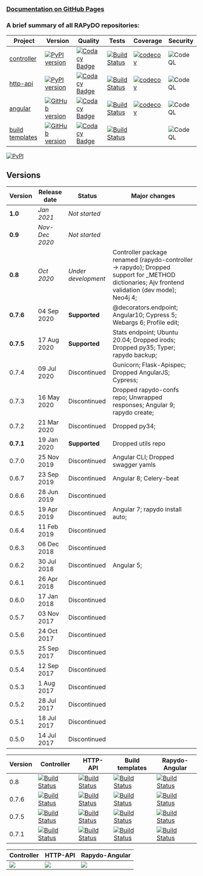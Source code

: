 ### [Documentation on GitHub Pages](https://rapydo.github.io/docs)

### A brief summary of all RAPyDO repositories:

| Project | Version | Quality | Tests | Coverage | Security |
| --- | --- | --- | --- | --- | --- |
| [controller](https://github.com/rapydo/do) | [![PyPI version](https://badge.fury.io/py/rapydo-controller.svg)](https://badge.fury.io/py/rapydo-controller) | [![Codacy Badge](https://app.codacy.com/project/badge/Grade/0668957ee3a04608887b2e9a7fdea198)](https://www.codacy.com/gh/rapydo/do?utm_source=github.com&amp;utm_medium=referral&amp;utm_content=rapydo/do&amp;utm_campaign=Badge_Grade) | [![Build Status](https://travis-ci.com/rapydo/do.svg?branch=0.8)](https://travis-ci.com/rapydo/do) | [![codecov](https://codecov.io/gh/rapydo/do/branch/0.8/graph/badge.svg)](https://codecov.io/gh/rapydo/do) | ![CodeQL](https://github.com/rapydo/do/workflows/CodeQL/badge.svg) |
| [http-api](https://github.com/rapydo/http-api) | [![PyPI version](https://badge.fury.io/py/rapydo-http.svg)](https://badge.fury.io/py/rapydo-http) | [![Codacy Badge](https://app.codacy.com/project/badge/Grade/7fb33f343d824eaeb323672545ad9cca)](https://www.codacy.com/gh/rapydo/http-api?utm_source=github.com&amp;utm_medium=referral&amp;utm_content=rapydo/http-api&amp;utm_campaign=Badge_Grade) | [![Build Status](https://travis-ci.com/rapydo/http-api.svg?branch=0.8)](https://travis-ci.com/rapydo/http-api) | [![codecov](https://codecov.io/gh/rapydo/http-api/branch/0.8/graph/badge.svg)](https://codecov.io/gh/rapydo/http-api) | ![CodeQL](https://github.com/rapydo/http-api/workflows/CodeQL/badge.svg) |
| [angular](https://github.com/rapydo/rapydo-angular) | [![GitHub version](https://img.shields.io/github/tag/rapydo/rapydo-angular.svg)](https://github.com/rapydo/rapydo-angular/releases) | [![Codacy Badge](https://app.codacy.com/project/badge/Grade/1e839e6b61d4465088989d068c0fcafe)](https://www.codacy.com/gh/rapydo/rapydo-angular?utm_source=github.com&amp;utm_medium=referral&amp;utm_content=rapydo/rapydo-angular&amp;utm_campaign=Badge_Grade) | [![Build Status](https://travis-ci.com/rapydo/rapydo-angular.svg?branch=0.8)](https://travis-ci.com/rapydo/rapydo-angular) | [![codecov](https://codecov.io/gh/rapydo/rapydo-angular/branch/0.8/graph/badge.svg)](https://codecov.io/gh/rapydo/rapydo-angular) | ![CodeQL](https://github.com/rapydo/rapydo-angular/workflows/CodeQL/badge.svg) |
| [build templates](https://github.com/rapydo/build-templates) | [![GitHub version](https://img.shields.io/github/tag/rapydo/build-templates.svg)](https://github.com/rapydo/build-templates/releases) | [![Codacy Badge](https://app.codacy.com/project/badge/Grade/985f3eb2469f4e3dbb84edf64d354c47)](https://www.codacy.com/gh/rapydo/build-templates?utm_source=github.com&amp;utm_medium=referral&amp;utm_content=rapydo/build-templates&amp;utm_campaign=Badge_Grade) | [![Build Status](https://travis-ci.com/rapydo/build-templates.svg?branch=0.8)](https://travis-ci.com/rapydo/build-templates) |  | ![CodeQL](https://github.com/rapydo/build-templates/workflows/CodeQL/badge.svg) |


[![PyPI](https://img.shields.io/pypi/l/rapydo-controller.svg)](https://github.com/rapydo/core/blob/master/LICENSE)


## Versions

| Version | Release date | Status | Major changes |
| --- | --- | --- | --- |
| **1.0** | *Jan 2021* | *Not started* | |
| **0.9** | *Nov-Dec 2020* | *Not started* | |
| **0.8** | *Oct 2020* | *Under development* | Controller package renamed (rapydo-controller -> rapydo); Dropped support for _METHOD dictionaries; Ajv frontend validation (dev mode); Neo4j 4; |
| **0.7.6** | 04 Sep 2020 | **Supported** | @decorators.endpoint; Angular10; Cypress 5; Webargs 6; Profile edit; |
| **0.7.5** | 17 Aug 2020 | **Supported** | Stats endpoint; Ubuntu 20.04; Dropped irods; Dropped py35; Typer; rapydo backup; |
| 0.7.4 | 09 Jul 2020 | Discontinued | Gunicorn; Flask-Apispec; Dropped AngularJS; Cypress; |
| 0.7.3 | 16 May 2020 | Discontinued | Dropped rapydo-confs repo; Unwrapped responses; Angular 9; rapydo create; |
| 0.7.2 | 21 Mar 2020 | Discontinued | Dropped py34; |
| **0.7.1** | 19 Jan 2020 | **Supported** | Dropped utils repo|
| 0.7.0 | 25 Nov 2019 | Discontinued | Angular CLI; Dropped swagger yamls |
| 0.6.7 | 23 Sep 2019 | Discontinued | Angular 8; Celery-beat |
| 0.6.6 | 28 Jun 2019 | Discontinued | |
| 0.6.5 | 19 Apr 2019 | Discontinued | Angular 7; rapydo install auto;|
| 0.6.4 | 11 Feb 2019 | Discontinued | |
| 0.6.3 | 06 Dec 2018 | Discontinued | |
| 0.6.2 | 30 Jul 2018 | Discontinued | Angular 5; |
| 0.6.1 | 26 Apr 2018 | Discontinued | |
| 0.6.0 | 17 Jan 2018 | Discontinued | |
| 0.5.7 | 03 Nov 2017 | Discontinued | |
| 0.5.6 | 24 Oct 2017 | Discontinued | |
| 0.5.5 | 25 Sep 2017 | Discontinued | |
| 0.5.4 | 12 Sep 2017 | Discontinued | |
| 0.5.3 | 1 Aug 2017 | Discontinued | |
| 0.5.2 | 28 Jul 2017 | Discontinued | |
| 0.5.1 | 18 Jul 2017 | Discontinued | |
| 0.5.0 | 14 Jul 2017 | Discontinued | |

| Version | Controller | HTTP-API | Build templates | Rapydo-Angular |
| --- | --- | --- | --- | --- |
| 0.8 | [![Build Status](https://travis-ci.com/rapydo/do.svg?branch=0.8)](https://travis-ci.com/rapydo/do/branches) | [![Build Status](https://travis-ci.com/rapydo/http-api.svg?branch=0.8)](https://travis-ci.com/rapydo/http-api/branches) | [![Build Status](https://travis-ci.com/rapydo/build-templates.svg?branch=0.8)](https://travis-ci.com/rapydo/build-templates/branches) | [![Build Status](https://travis-ci.com/rapydo/rapydo-angular.svg?branch=0.8)](https://travis-ci.com/rapydo/rapydo-angular/branches) |
| 0.7.6 | [![Build Status](https://travis-ci.com/rapydo/do.svg?branch=0.7.6)](https://travis-ci.com/rapydo/do/branches) | [![Build Status](https://travis-ci.com/rapydo/http-api.svg?branch=0.7.6)](https://travis-ci.com/rapydo/http-api/branches) | [![Build Status](https://travis-ci.com/rapydo/build-templates.svg?branch=0.7.6)](https://travis-ci.com/rapydo/build-templates/branches) | [![Build Status](https://travis-ci.com/rapydo/rapydo-angular.svg?branch=0.7.6)](https://travis-ci.com/rapydo/rapydo-angular/branches) |
| 0.7.5 | [![Build Status](https://travis-ci.com/rapydo/do.svg?branch=0.7.5)](https://travis-ci.com/rapydo/do/branches) | [![Build Status](https://travis-ci.com/rapydo/http-api.svg?branch=0.7.5)](https://travis-ci.com/rapydo/http-api/branches) | [![Build Status](https://travis-ci.com/rapydo/build-templates.svg?branch=0.7.5)](https://travis-ci.com/rapydo/build-templates/branches) | [![Build Status](https://travis-ci.com/rapydo/rapydo-angular.svg?branch=0.7.5)](https://travis-ci.com/rapydo/rapydo-angular/branches) |
| 0.7.1 | [![Build Status](https://travis-ci.com/rapydo/do.svg?branch=0.7.1)](https://travis-ci.com/rapydo/do/branches) | [![Build Status](https://travis-ci.com/rapydo/http-api.svg?branch=0.7.1)](https://travis-ci.com/rapydo/http-api/branches) | [![Build Status](https://travis-ci.com/rapydo/build-templates.svg?branch=0.7.1)](https://travis-ci.com/rapydo/build-templates/branches) | [![Build Status](https://travis-ci.com/rapydo/rapydo-angular.svg?branch=0.7.1)](https://travis-ci.com/rapydo/rapydo-angular/branches) |

| Controller | HTTP-API | Rapydo-Angular |
| --- | --- | --- |
| ![](https://codecov.io/gh/rapydo/do/branch/0.8/graphs/sunburst.svg) | ![](https://codecov.io/gh/rapydo/http-api/branch/0.8/graphs/sunburst.svg) | ![](https://codecov.io/gh/rapydo/rapydo-angular/branch/0.8/graphs/sunburst.svg) |
